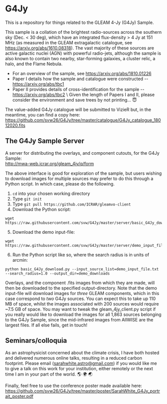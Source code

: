 # G4Jy

This is a repository for things related to the GLEAM 4-Jy (G4Jy) Sample.

This sample is a collation of the brightest radio-sources across the southern sky (Dec. < 30 deg), which have an integrated flux-density > 4 Jy at 151 MHz (as measured in the GLEAM extragalactic catalogue, see https://arxiv.org/abs/1610.08318). The vast majority of these sources are active galactic nuclei (AGN) with powerful radio-jets, although the sample is also known to contain two nearby, star-forming galaxies, a cluster relic, a halo, and the Flame Nebula.

* For an overview of the sample, see https://arxiv.org/abs/1810.01226
* Paper I details how the sample and catalogue were constructed -- https://arxiv.org/abs/tbc1
* Paper II provides details of cross-identification for the sample -- https://arxiv.org/abs/tbc2 \\
Given the length of Papers I and II, please consider the environment and save trees by not printing... :innocent:

The value-added G4Jy catalogue will be submitted to VizieR but, in the meantime, you can find a copy here: \
https://github.com/svw26/G4Jy/tree/master/catalogue/G4Jy_catalogue_18012020.fits


## The G4Jy Sample Server

A server for distributing the overlays, and component cutouts, for the G4Jy Sample: \
http://mwa-web.icrar.org/gleam_4jy/q/form

The above interface is good for exploration of the sample, but users wishing to download images for multiple sources may prefer to do this through a Python script. In which case, please do the following.

1. ```cd``` into your chosen working directory
2. Type ```git init```
3. Type ```git pull https://github.com/ICRAR/gleamvo-client```
4. Download the Python script:
```
wget https://raw.githubusercontent.com/svw/G4Jy/master/server/basic_G4Jy_download.py
```
5. Download the demo input-file: 
```
wget https://raw.githubusercontent.com/svw/G4Jy/master/server/demo_input_file.txt
```
6. Run the Python script like so, where the search radius is in units of arcmin:
```
python basic_G4Jy_download.py --input_source_list=demo_input_file.txt --search_radius=1.0 --output_dir=demo_downloads
```

Overlays, and the component .fits images from which they are made, will then be downloaded to the specified output-directory. Note that the demo input-file will download images for *three* GLEAM components, which in this case correspond to *two* G4Jy sources. You can expect this to take up 110 MB of space, whilst the images associated with 200 sources would require ~7.5 GB of space. You may want to tweak the gleam_4jy_client.py script if you really would like to download the images for all 1,863 sources belonging to the G4Jy Sample, since the mid-infrared images from AllWISE are the largest files. If all else fails, get in touch!


## Seminars/colloquia

As an astrophysicist concerned about the climate crisis, I have both hosted and delivered numerous online talks, resulting in a reduced carbon footprint. Please email (sarahwhite.astro@gmail.com) if you would like me to give a talk on this work for your institution, either remotely or the next time I am in your part of the world. :earth_americas: :earth_africa: :earth_asia:

Finally, feel free to use the conference poster made available here: \
https://github.com/svw26/G4Jy/tree/master/poster/SarahWhite_G4Jy_portrait_poster.pdf



 
 


 


  


